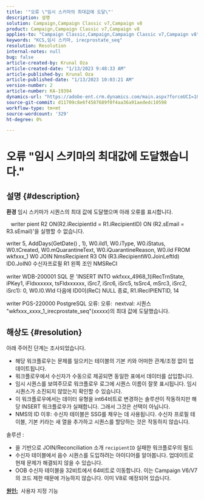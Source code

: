 ```yaml
---
title: '"오류 \"임시 스키마의 최대값에 도달\"'
description: 설명
solution: Campaign,Campaign Classic v7,Campaign v8
product: Campaign,Campaign Classic v7,Campaign v8
applies-to: "Campaign Classic,Campaign,Campaign Classic v7,Campaign v8"
keywords: "KCS,임시 스키마, irecprostate_seq"
resolution: Resolution
internal-notes: null
bug: false
article-created-by: Krunal Oza
article-created-date: "1/13/2023 9:48:33 AM"
article-published-by: Krunal Oza
article-published-date: "1/13/2023 10:03:21 AM"
version-number: 2
article-number: KA-19394
dynamics-url: "https://adobe-ent.crm.dynamics.com/main.aspx?forceUCI=1&pagetype=entityrecord&etn=knowledgearticle&id=e0730e70-2793-ed11-aad1-6045bd006793"
source-git-commit: d11709c8e6f4587689f0f4aa36a91aededc10598
workflow-type: tm+mt
source-wordcount: '329'
ht-degree: 0%

---
```


# 오류 &quot;임시 스키마의 최대값에 도달했습니다.&quot;

## 설명 {#description}

<b>환경</b>
임시 스키마가 시퀀스의 최대 값에 도달했으며 아래 오류를 표시합니다.

   writer pient R2 ON(R2.iRecipientId = R1.iRecipientID) ON (R2.sEmail = R3.sEmail)&#39;을 실행할 수 없습니다.

writer 5, AddDays(GetDate() , 1), W0.iId1, W0.iType, W0.iStatus, W0.tCreated, W0.mQuarantineText, W0.iQuarantineReason, W0.iId FROM wkfxxx_1 W0 JOIN NmsRecipient R3 ON (R3.iRecipientW0.JoinLeftId) ID0.JoIN0 수신자프로필 R1 왼쪽 조인 NMSReCI

writer WDB-200001 SQL 문 &#39;INSERT INTO wkfxxx_4968_1(iRecTrnState, iPKey1, iFldxxxxxx, tsFldxxxxxx, iSrc7, iSrc6, iSrc5, tsSrc4, mSrc3, iSrc2, iSrc1): 0, W0.I0.WId 다음에 ID0이(ReC) NULL 종료, R1.IRecIPIENTID, 14

writer PGS-220000 PostgreSQL 오류: 오류:  nextval: 시퀀스 &quot;wkfxxx_xxxx_1_irecprostate_seq&quot;(xxxxx)의 최대 값에 도달했습니다.


## 해상도 {#resolution}


아래 주어진 단계는 조사되었습니다.

- 해당 워크플로우는 문제를 일으키는 테이블의 기본 키와 어떠한 관계/조정 없이 업데이트됩니다.
- 워크플로우에서 수신자가 수동으로 제공되면 동일한 표에서 데이터를 삽입합니다.
- 임시 시퀀스를 보여주므로 워크플로우 로그에 시퀀스 이름이 잘못 표시됩니다. 임시 시퀀스가 소진되지 않았는지 확인할 수 있습니다.
- 이 워크플로우에서는 데이터 유형을 int64비트로 변경하는 솔루션이 작동하지만 해당 INSERT 워크플로우가 실패합니다. 그래서 그것은 선택이 아닙니다.
- NMS의 ID 이후: 수신자 테이블은 SSG를 채우는 데 사용됩니다. 수신자 프로필 테이블, 기본 키라는 새 열을 추가하고 시퀀스를 할당하는 것은 작동하지 않습니다.


솔루션 :

- 을 기반으로 JOIN/Reconciliation 소개 `recipientID` 실패한 워크플로우의 필드
- 수신자 테이블에서 음수 시퀀스를 도입하려는 아이디어를 알아봅니다. 업데이트로 현재 문제가 해결되지 않을 수 있습니다.
- OOB 수신자 테이블을 32비트에서 64비트로 이동합니다. 이는 Campaign V6/V7의 코드 제한 때문에 가능하지 않습니다. 이미 V8로 예정되어 있습니다.




<b><u>원인:</u></b>  사용자 지정 기능


